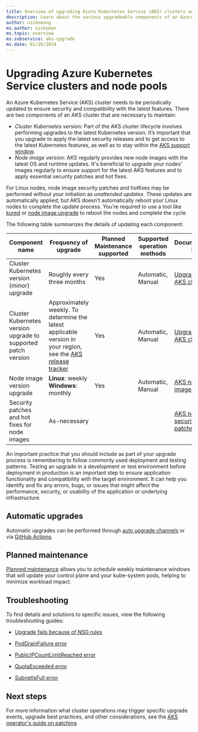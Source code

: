 ```yaml
---
title: Overview of upgrading Azure Kubernetes Service (AKS) clusters and components
description: Learn about the various upgradeable components of an Azure Kubernetes Service (AKS) cluster and how to maintain them.
author: nickomang
ms.author: nickoman
ms.topic: overview
ms.subservice: aks-upgrade
ms.date: 01/26/2024
---
```


# Upgrading Azure Kubernetes Service clusters and node pools

An Azure Kubernetes Service (AKS) cluster needs to be periodically updated to ensure security and compatibility with the latest features. There are two components of an AKS cluster that are necessary to maintain:

- *Cluster Kubernetes version*: Part of the AKS cluster lifecycle involves performing upgrades to the latest Kubernetes version. It’s important that you upgrade to apply the latest security releases and to get access to the latest Kubernetes features, as well as to stay within the [AKS support window][supported-k8s-versions].
- *Node image version*: AKS regularly provides new node images with the latest OS and runtime updates. It's beneficial to upgrade your nodes' images regularly to ensure support for the latest AKS features and to apply essential security patches and hot fixes.

For Linux nodes, node image security patches and hotfixes may be performed without your initiation as *unattended updates*. These updates are automatically applied, but AKS doesn't automatically reboot your Linux nodes to complete the update process. You're required to use a tool like [kured][node-updates-kured] or [node image upgrade][node-image-upgrade] to reboot the nodes and complete the cycle.

The following table summarizes the details of updating each component:

|Component name|Frequency of upgrade|Planned Maintenance supported|Supported operation methods|Documentation link|
|--|--|--|--|--|
|Cluster Kubernetes version (minor) upgrade|Roughly every three months|Yes|Automatic, Manual|[Upgrade an AKS cluster][upgrade-cluster]|
|Cluster Kubernetes version upgrade to supported patch version|Approximately weekly. To determine the latest applicable version in your region, see the [AKS release tracker][release-tracker]|Yes|Automatic, Manual|[Upgrade an AKS cluster][upgrade-cluster]|
|Node image version upgrade|**Linux**: weekly<br>**Windows**: monthly|Yes|Automatic, Manual|[AKS node image upgrade][node-image-upgrade]|
|Security patches and hot fixes for node images|As-necessary|||[AKS node security patches][node-security-patches]|

An important practice that you should include as part of your upgrade process is remembering to follow commonly used deployment and testing patterns. Testing an upgrade in a development or test environment before deployment in production is an important step to ensure application functionality and compatibility with the target environment. It can help you identify and fix any errors, bugs, or issues that might affect the performance, security, or usability of the application or underlying infrastructure.

## Automatic upgrades

Automatic upgrades can be performed through [auto upgrade channels][auto-upgrade] or via [GitHub Actions][gh-actions-upgrade].

## Planned maintenance

 [Planned maintenance][planned-maintenance] allows you to schedule weekly maintenance windows that will update your control plane and your kube-system pods, helping to minimize workload impact.

## Troubleshooting

To find details and solutions to specific issues, view the following troubleshooting guides:

- [Upgrade fails because of NSG rules][ts-nsg]

- [PodDrainFailure error][ts-pod-drain]

- [PublicIPCountLimitReached error][ts-ip-limit]

- [QuotaExceeded error][ts-quota-exceeded]

- [SubnetIsFull error][ts-subnet-full]

## Next steps

For more information what cluster operations may trigger specific upgrade events, upgrade best practices, and other considerations, see the [AKS operator's guide on patching][operator-guide-patching].

<!-- LINKS -->
[auto-upgrade]: ./auto-upgrade-cluster.md
[planned-maintenance]: ./planned-maintenance.md
[upgrade-cluster]: ./upgrade-cluster.md
[release-tracker]: ./release-tracker.md
[node-image-upgrade]: ./node-image-upgrade.md
[gh-actions-upgrade]: ./node-upgrade-github-actions.md 
[operator-guide-patching]: /azure/architecture/operator-guides/aks/aks-upgrade-practices
[supported-k8s-versions]: ./supported-kubernetes-versions.md#kubernetes-version-support-policy
[ts-nsg]: /troubleshoot/azure/azure-kubernetes/upgrade-fails-because-of-nsg-rules
[ts-pod-drain]: /troubleshoot/azure/azure-kubernetes/error-code-poddrainfailure
[ts-ip-limit]: /troubleshoot/azure/azure-kubernetes/error-code-publicipcountlimitreached
[ts-quota-exceeded]: /troubleshoot/azure/azure-kubernetes/error-code-quotaexceeded
[ts-subnet-full]: /troubleshoot/azure/azure-kubernetes/error-code-subnetisfull-upgrade
[node-security-patches]: ./concepts-vulnerability-management.md#worker-nodes
[node-updates-kured]: ./node-updates-kured.md

